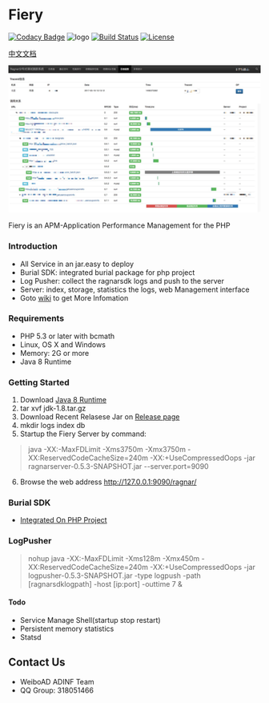 Fiery
====== 
[![Codacy Badge](https://api.codacy.com/project/badge/Grade/44598eccff7c4eb58f6d66d1d51ff415)](https://www.codacy.com/app/xcl_rockman/fiery?utm_source=github.com&amp;utm_medium=referral&amp;utm_content=weiboad/fiery/&amp;utm_campaign=Badge_Grade)
![logo](https://img.shields.io/badge/status-alpha-red.svg)
[![Build Status](https://travis-ci.org/weiboad/fiery.png)](https://travis-ci.org/weiboad/fiery)
[![License](https://img.shields.io/badge/license-apache2-blue.svg)](LICENSE) 

[中文文档](./README_CN.md)
 
![showtrace](docs/imgs/showtrace.png)

 Fiery is an APM-Application Performance Management for the PHP

### Introduction
 * All Service in an jar.easy to deploy
 * Burial SDK: integrated burial package for php project
 * Log Pusher: collect the ragnarsdk logs and push to the server
 * Server: index, storage, statistics the logs, web Management interface
 * Goto [wiki](https://github.com/weiboad/fiery/wiki) to get More Infomation
 
### Requirements
 * PHP 5.3 or later with bcmath
 * Linux, OS X and Windows
 * Memory: 2G or more 
 * Java 8 Runtime

### Getting Started
 1. Download [Java 8 Runtime](http://www.oracle.com/technetwork/java/javase/downloads/jdk8-downloads-2133151.html)
 2. tar xvf jdk-1.8.tar.gz
 3. Download Recent Relasese Jar on [Release page]((https://github.com/weiboad/fiery/releases))
 4. mkdir logs index db
 5. Startup the Fiery Server by command:

> java -XX:-MaxFDLimit -Xms3750m -Xmx3750m -XX:ReservedCodeCacheSize=240m -XX:+UseCompressedOops -jar ragnarserver-0.5.3-SNAPSHOT.jar --server.port=9090

 6. Browse the web address http://127.0.0.1:9090/ragnar/

### Burial SDK
 * [Integrated On PHP Project](https://github.com/weiboad/fierysdk/blob/master/README.md)


### LogPusher


> nohup java -XX:-MaxFDLimit -Xms128m -Xmx450m -XX:ReservedCodeCacheSize=240m -XX:+UseCompressedOops -jar logpusher-0.5.3-SNAPSHOT.jar -type logpush -path [ragnarsdklogpath] -host [ip:port] -outtime 7 &


#### Todo
 * Service Manage Shell(startup stop restart)
 * Persistent memory statistics
 * Statsd


## Contact Us
 * WeiboAD ADINF Team
 * QQ Group: 318051466
 
